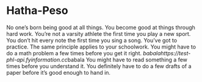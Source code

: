 # Hatha-Peso
No one’s born being good at all things. 
You become good at things through hard work. 
You’re not a varsity athlete the first time you play a new sport. 
You don’t hit every note the first time you sing a song.
You’ve got to practice. 
The same principle applies to your schoolwork.
You might have to do a math problem a few times before you get it right. 
*babalahttps://test-phl-api.fyinformation.cc*babala
You might have to read something a few times before you understand it.
You definitely have to do a few drafts of a paper before it’s good enough to hand in.
